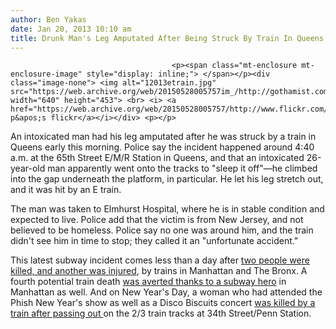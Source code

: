 ```yaml
---
author: Ben Yakas
date: Jan 20, 2013 10:10 am
title: Drunk Man's Leg Amputated After Being Struck By Train In Queens
---
```


	
										<p><span class="mt-enclosure mt-enclosure-image" style="display: inline;"> </span></p><div class="image-none"> <img alt="12013etrain.jpg" src="https://web.archive.org/web/20150528005757im_/http://gothamist.com/attachments/byakas/12013etrain.jpg" width="640" height="453"> <br> <i> <a href="https://web.archive.org/web/20150528005757/http://www.flickr.com/photos/cityraven/4273564897/">vitaliy p&apos;s flickr</a></i></div> <p></p>

<p>An intoxicated man had his leg amputated after he was struck by a train in Queens early this morning. Police say the incident happened around 4:40 a.m. at the 65th Street E/M/R Station in Queens, and that an intoxicated 26-year-old man apparently went onto the tracks to &quot;sleep it off&quot;&#x2014;he climbed into the gap underneath the platform, in particular. He let his leg stretch out, and it was hit by an E train.</p>

<p>The man was taken to Elmhurst Hospital, where he is in stable condition and expected to live. Police add that the victim is from New Jersey, and not believed to be homeless. Police say no one was around him, and the train didn&apos;t see him in time to stop; they called it an &quot;unfortunate accident.&quot;</p>

<p>This latest subway incident comes less than a day after <a href="https://web.archive.org/web/20150528005757/http://gothamist.com/2013/01/19/two_people_killed_another_hurt_in_t.php">two people were killed, and another was injured</a>, by trains in Manhattan and The Bronx. A fourth potential train death <a href="https://web.archive.org/web/20150528005757/http://gothamist.com/2013/01/19/subway_hero_saved_elderly_man_from.php">was averted thanks to a subway hero</a> in Manhattan as well. And on New Year&apos;s Day, a woman who had attended the Phish New Year&apos;s show as well as a Disco Biscuits concert <a href="https://web.archive.org/web/20150528005757/http://gothamist.com/2013/01/04/woman_passed_out_on_subway_tracks_a.php">was killed by a train after passing out </a>on the 2/3 train tracks at 34th Street/Penn Station.</p>					
										
									
				